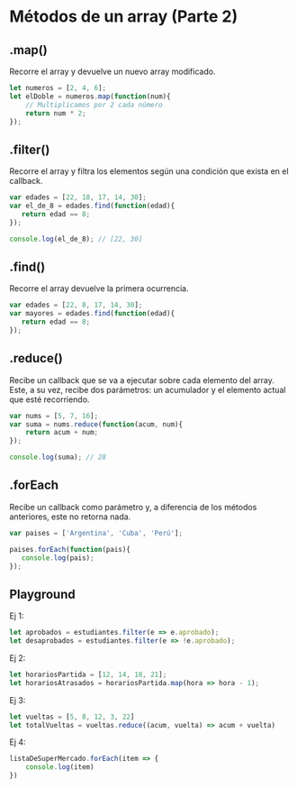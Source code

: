 # Métodos de un array (Parte 2)

## .map()
Recorre el array y devuelve un nuevo array modificado.

```js
let numeros = [2, 4, 6];
let elDoble = numeros.map(function(num){
    // Multiplicamos por 2 cada número
    return num * 2;
});
```

## .filter()
Recorre el array y filtra los elementos según una condición que exista en el callback. 

```js
var edades = [22, 18, 17, 14, 30];
var el_de_8 = edades.find(function(edad){
   return edad == 8;
});

console.log(el_de_8); // [22, 30]
```


## .find()
Recorre el array devuelve la primera ocurrencia. 

```js
var edades = [22, 8, 17, 14, 30];
var mayores = edades.find(function(edad){
   return edad == 8;
});
```


## .reduce()
Recibe un callback que se va a ejecutar sobre cada elemento del array. 
Este, a su vez, recibe dos parámetros: un acumulador y el elemento actual que esté recorriendo.
```js
var nums = [5, 7, 16];
var suma = nums.reduce(function(acum, num){
    return acum + num;
});

console.log(suma); // 28
```

## .forEach
Recibe un callback como parámetro y, a diferencia de los métodos anteriores, este no retorna nada.
```js
var paises = ['Argentina', 'Cuba', 'Perú'];

paises.forEach(function(pais){
   console.log(pais);
});
```


## Playground
Ej 1:
```js
let aprobados = estudiantes.filter(e => e.aprobado);
let desaprobados = estudiantes.filter(e => !e.aprobado);
```


Ej 2:
```js
let horariosPartida = [12, 14, 18, 21];
let horariosAtrasados = horariosPartida.map(hora => hora - 1);
```

Ej 3:
```js
let vueltas = [5, 8, 12, 3, 22]
let totalVueltas = vueltas.reduce((acum, vuelta) => acum + vuelta)
```

Ej 4:
```js
listaDeSuperMercado.forEach(item => {
    console.log(item)
})
```